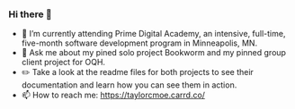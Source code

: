 ### Hi there 👋

- 🔭 I’m currently attending Prime Digital Academy, an intensive, full-time, five-month software development program in Minneapolis, MN.
- 💬 Ask me about my pined solo project Bookworm and my pinned group client project for OQH.
- :pencil2: Take a look at the readme files for both projects to see their documentation and learn how you can see them in action.
- 📫 How to reach me: https://taylorcmoe.carrd.co/ 

